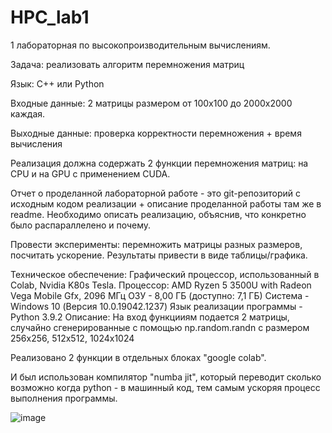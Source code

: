 # HPC_lab1

1 лабораторная по высокопроизводительным вычислениям.

Задача: реализовать алгоритм перемножения матриц

Язык: C++ или Python

Входные данные: 2 матрицы размером от 100х100 до 2000х2000 каждая.

Выходные данные: проверка корректности перемножения + время вычисления

Реализация должна содержать 2 функции перемножения матриц: на CPU и на GPU с применением CUDA.

Отчет о проделанной лабораторной работе - это git-репозиторий с исходным кодом реализации + описание проделанной работы там же в readme. Необходимо описать реализацию, объяснив, что конкретно было распараллелено и почему.

Провести эксперименты: перемножить матрицы разных размеров, посчитать ускорение. Результаты привести в виде таблицы/графика.

Техническое обеспечение:
Графический процессор, использованный в Colab, Nvidia K80s Tesla.
Процессор: AMD Ryzen 5 3500U with Radeon Vega Mobile Gfx, 2096 МГц
ОЗУ - 8,00 ГБ (доступно: 7,1 ГБ)
Система - Windows 10 (Версия 10.0.19042.1237)
Язык реализации программы - Python 3.9.2
Описание:
На вход функцииям подается 2 матрицы, случайно сгенерированные с помощью np.random.randn с размером 256х256, 512x512, 1024x1024

Реализовано 2 функции в отдельных блоках "google colab".

И был использован компилятор "numba jit", который переводит сколько возможно когда python - в машинный код, тем самым ускоряя процесс выполнения программы.


![image](https://user-images.githubusercontent.com/80954194/135681315-80d8027a-f725-4132-833a-38297472e69b.png)
